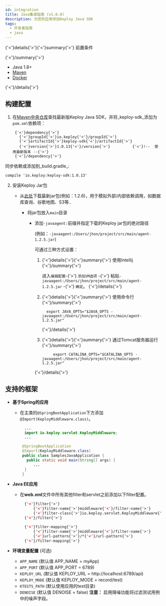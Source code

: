 ```yaml
---
id: integration
title: Java集成指南 (v1.0.0)
description: 为您的应用添加Keploy Java SDK
tags:
  - 开发者指南
  - java
---
```


{'<'}details{'>'}{'<'}summary{'>'}
前置条件

{'<'}/summary{'>'}

- Java 1.8+
- [Maven](https://maven.apache.org/)
- [Docker](https://www.docker.com/)

{'<'}/details{'>'}

## 构建配置

1. 在[Maven中央仓库](https://search.maven.org/artifact/io.keploy/keploy-sdk)查找最新版Keploy Java SDK，并将_keploy-sdk_添加为`pom.xml`依赖项：

        {'<'}dependency{'>'}
          {'<'}groupId{'>'}io.keploy{'<'}/groupId{'>'}
          {'<'}artifactId{'>'}keploy-sdk{'<'}/artifactId{'>'}
          {'<'}version{'>'}1.0.13{'<'}/version{'>'}          {'<'}!--  使用最新版本 --{'>'}
        {'<'}/dependency{'>'}

同步依赖或添加到_build.gradle_:

    compile 'io.keploy:keploy-sdk:1.0.13'

2. 安装Keploy Jar包

   - 从[此处](https://search.maven.org/artifact/io.keploy/keploy-sdk/1.2.6/jar)下载最新jar包(例如：1.2.6)，用于模拟外部/内部依赖调用，如数据库查询、谷歌地图、S3等..

     - 将jar包放入`main`目录

       - 添加`-javaagent:`前缀并指定下载的Keploy jar包的绝对路径

         (例如：`-javaagent:/Users/jhon/project/src/main/agent-1.2.5.jar`)

         可通过三种方式设置：

         1. {'<'}details{'>'}{'<'}summary{'>'}
            使用Intellij
            {'<'}/summary{'>'}

            进入`编辑配置`-{'>'} `添加VM选项` -{'>'} 粘贴`-javaagent:/Users/jhon/project/src/main/agent-1.2.5.jar` -{'>'} `确定`。
            {'<'}/details{'>'}

         2. {'<'}details{'>'}{'<'}summary{'>'}
            使用命令行
            {'<'}/summary{'>'}

            ```
              export JAVA_OPTS="$JAVA_OPTS -javaagent:/Users/jhon/project/src/main/agent-1.2.5.jar"
            ```

            {'<'}/details{'>'}

         3. {'<'}details{'>'}{'<'}summary{'>'}
            通过Tomcat服务器运行
            {'<'}/summary{'>'}

            ```
                 export CATALINA_OPTS="$CATALINA_OPTS -javaagent:/Users/jhon/project/src/main/agent-1.2.5.jar"
            ```

         {'<'}/details{'>'}

## 支持的框架

- **基于Spring的应用**

  - 在主类的`@SpringBootApplication`下方添加`@Import(KeployMiddleware.class)`。

    ```java
      ...
      import io.keploy.servlet.KeployMiddleware;
      ...

     @SpringBootApplication
     @Import(KeployMiddleware.class)
     public class SamplesJavaApplication {
       public static void main(String[] args) {
          ...
      }
     }
    ```

- **Java EE应用**

  - 在**web.xml**文件中所有其他filter和servlet之前添加以下filter配置。

    ```xml
      {'<'}filter{'>'}
          {'<'}filter-name{'>'}middleware{'<'}/filter-name{'>'}
          {'<'}filter-class{'>'}io.keploy.servlet.KeployMiddleware{'<'}/filter-class{'>'}
      {'<'}/filter{'>'}

      {'<'}filter-mapping{'>'}
          {'<'}filter-name{'>'}middleware{'<'}/filter-name{'>'}
          {'<'}url-pattern{'>'}/*{'<'}/url-pattern{'>'}
      {'<'}/filter-mapping{'>'}
    ```

- **环境变量配置** (可选)

  - `APP_NAME` (默认值 APP_NAME = myApp)
  - `APP_PORT` (默认值 APP_PORT = 6789)
  - `KEPLOY_URL` (默认值 KEPLOY_URL = http://localhost:6789/api)
  - `KEPLOY_MODE` (默认值 KEPLOY_MODE = record/test)
  - `KTESTS_PATH` (默认使用应用的test目录)
  - `DENOISE` (默认值 DENOISE = false)
    **注意：** 启用降噪功能将过滤测试用例中的噪声字段。